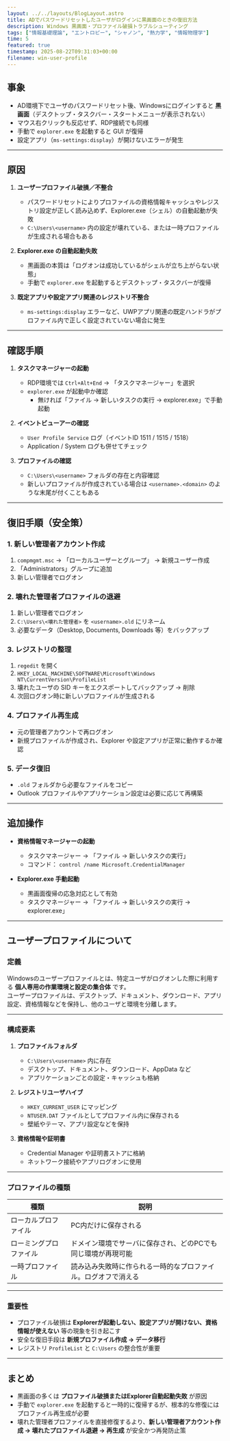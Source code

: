 ```yaml
---
layout: ../../layouts/BlogLayout.astro
title: ADでパスワードリセットしたユーザがログインに黒画面のときの復旧方法
description: Windows 黒画面・プロファイル破損トラブルシューティング
tags: ["情報基礎理論", "エントロピー", "シャノン", "熱力学", "情報物理学"]
time: 5
featured: true
timestamp: 2025-08-22T09:31:03+00:00
filename: win-user-profile
---
```


## 事象
- AD環境下でユーザのパスワードリセット後、Windowsにログインすると **黒画面**（デスクトップ・タスクバー・スタートメニューが表示されない）  
- マウス右クリックも反応せず、RDP接続でも同様  
- 手動で `explorer.exe` を起動すると GUI が復帰  
- 設定アプリ（`ms-settings:display`）が開けないエラーが発生  

---

## 原因
1. **ユーザープロファイル破損／不整合**
   - パスワードリセットによりプロファイルの資格情報キャッシュやレジストリ設定が正しく読み込めず、Explorer.exe（シェル）の自動起動が失敗  
   - `C:\Users\<username>` 内の設定が壊れている、または一時プロファイルが生成される場合もある  

2. **Explorer.exe の自動起動失敗**
   - 黒画面の本質は「ログオンは成功しているがシェルが立ち上がらない状態」  
   - 手動で `explorer.exe` を起動するとデスクトップ・タスクバーが復帰  

3. **既定アプリや設定アプリ関連のレジストリ不整合**
   - `ms-settings:display` エラーなど、UWPアプリ関連の既定ハンドラがプロファイル内で正しく設定されていない場合に発生  

---

## 確認手順
1. **タスクマネージャーの起動**
   - RDP環境では `Ctrl+Alt+End` → 「タスクマネージャー」を選択  
   - `explorer.exe` が起動中か確認  
     - 無ければ「ファイル → 新しいタスクの実行 → explorer.exe」で手動起動

2. **イベントビューアーの確認**
   - `User Profile Service` ログ（イベントID 1511 / 1515 / 1518）  
   - Application / System ログも併せてチェック

3. **プロファイルの確認**
   - `C:\Users\<username>` フォルダの存在と内容確認  
   - 新しいプロファイルが作成されている場合は `<username>.<domain>` のような末尾が付くこともある  

---

## 復旧手順（安全策）

### 1. 新しい管理者アカウント作成
1. `compmgmt.msc` → 「ローカルユーザーとグループ」 → 新規ユーザー作成  
2. 「Administrators」グループに追加  
3. 新しい管理者でログオン  

### 2. 壊れた管理者プロファイルの退避
1. 新しい管理者でログオン  
2. `C:\Users\<壊れた管理者>` を `<username>.old` にリネーム  
3. 必要なデータ（Desktop, Documents, Downloads 等）をバックアップ  

### 3. レジストリの整理
1. `regedit` を開く  
2. `HKEY_LOCAL_MACHINE\SOFTWARE\Microsoft\Windows NT\CurrentVersion\ProfileList`  
3. 壊れたユーザの SID キーをエクスポートしてバックアップ → 削除  
4. 次回ログオン時に新しいプロファイルが生成される  

### 4. プロファイル再生成
- 元の管理者アカウントで再ログオン  
- 新規プロファイルが作成され、Explorer や設定アプリが正常に動作するか確認  

### 5. データ復旧
- `.old` フォルダから必要なファイルをコピー  
- Outlook プロファイルやアプリケーション設定は必要に応じて再構築  

---

## 追加操作
- **資格情報マネージャーの起動**
  - タスクマネージャー → 「ファイル → 新しいタスクの実行」  
  - コマンド： `control /name Microsoft.CredentialManager`  

- **Explorer.exe 手動起動**
  - 黒画面復帰の応急対応として有効  
  - タスクマネージャー → 「ファイル → 新しいタスクの実行 → explorer.exe」  

---

## ユーザープロファイルについて

### 定義
Windowsのユーザープロファイルとは、特定ユーザがログオンした際に利用する **個人専用の作業環境と設定の集合体** です。  
ユーザープロファイルは、デスクトップ、ドキュメント、ダウンロード、アプリ設定、資格情報などを保持し、他のユーザと環境を分離します。

---

### 構成要素
1. **プロファイルフォルダ**
   - `C:\Users\<username>` 内に存在
   - デスクトップ、ドキュメント、ダウンロード、AppData など
   - アプリケーションごとの設定・キャッシュも格納

2. **レジストリユーザハイブ**
   - `HKEY_CURRENT_USER` にマッピング
   - `NTUSER.DAT` ファイルとしてプロファイル内に保存される
   - 壁紙やテーマ、アプリ設定などを保持

3. **資格情報や証明書**
   - Credential Manager や証明書ストアに格納
   - ネットワーク接続やアプリログオンに使用

---

### プロファイルの種類
| 種類 | 説明 |
|------|------|
| ローカルプロファイル | PC内だけに保存される |
| ローミングプロファイル | ドメイン環境でサーバに保存され、どのPCでも同じ環境が再現可能 |
| 一時プロファイル | 読み込み失敗時に作られる一時的なプロファイル。ログオフで消える |

---

### 重要性
- プロファイル破損は **Explorerが起動しない、設定アプリが開けない、資格情報が使えない** 等の現象を引き起こす
- 安全な復旧手段は **新規プロファイル作成 → データ移行**
- レジストリ `ProfileList` と `C:\Users` の整合性が重要

---

## まとめ
- 黒画面の多くは **プロファイル破損またはExplorer自動起動失敗** が原因
- 手動で `explorer.exe` を起動すると一時的に復帰するが、根本的な修復にはプロファイル再生成が必要
- 壊れた管理者プロファイルを直接修復するより、**新しい管理者アカウント作成 → 壊れたプロファイル退避 → 再生成** が安全かつ再発防止策
